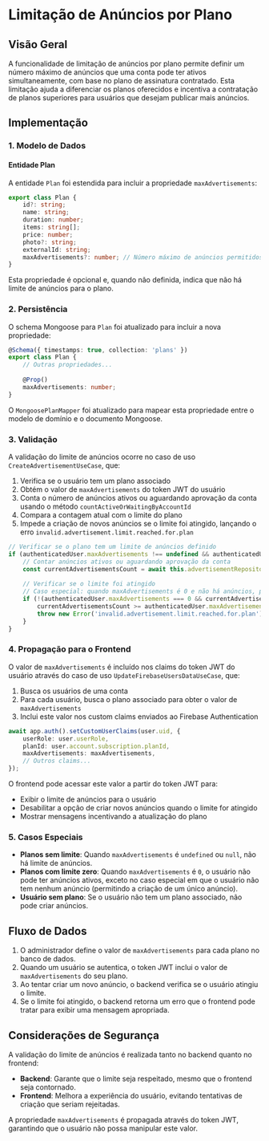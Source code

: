 # Limitação de Anúncios por Plano

## Visão Geral

A funcionalidade de limitação de anúncios por plano permite definir um número máximo de anúncios que uma conta pode ter ativos simultaneamente, com base no plano de assinatura contratado. Esta limitação ajuda a diferenciar os planos oferecidos e incentiva a contratação de planos superiores para usuários que desejam publicar mais anúncios.

## Implementação

### 1. Modelo de Dados

#### Entidade Plan

A entidade `Plan` foi estendida para incluir a propriedade `maxAdvertisements`:

```typescript
export class Plan {
    id?: string;
    name: string;
    duration: number;
    items: string[];
    price: number;
    photo?: string;
    externalId: string;
    maxAdvertisements?: number; // Número máximo de anúncios permitidos
}
```

Esta propriedade é opcional e, quando não definida, indica que não há limite de anúncios para o plano.

### 2. Persistência

O schema Mongoose para `Plan` foi atualizado para incluir a nova propriedade:

```typescript
@Schema({ timestamps: true, collection: 'plans' })
export class Plan {
    // Outras propriedades...
    
    @Prop()
    maxAdvertisements: number;
}
```

O `MongoosePlanMapper` foi atualizado para mapear esta propriedade entre o modelo de domínio e o documento Mongoose.

### 3. Validação

A validação do limite de anúncios ocorre no caso de uso `CreateAdvertisementUseCase`, que:

1. Verifica se o usuário tem um plano associado
2. Obtém o valor de `maxAdvertisements` do token JWT do usuário
3. Conta o número de anúncios ativos ou aguardando aprovação da conta usando o método `countActiveOrWaitingByAccountId`
4. Compara a contagem atual com o limite do plano
5. Impede a criação de novos anúncios se o limite foi atingido, lançando o erro `invalid.advertisement.limit.reached.for.plan`

```typescript
// Verificar se o plano tem um limite de anúncios definido
if (authenticatedUser.maxAdvertisements !== undefined && authenticatedUser.maxAdvertisements !== null) {
    // Contar anúncios ativos ou aguardando aprovação da conta
    const currentAdvertisementsCount = await this.advertisementRepository.countActiveOrWaitingByAccountId(authenticatedUser.accountId);
    
    // Verificar se o limite foi atingido
    // Caso especial: quando maxAdvertisements é 0 e não há anúncios, permitir a criação de um anúncio
    if (!(authenticatedUser.maxAdvertisements === 0 && currentAdvertisementsCount === 0) && 
        currentAdvertisementsCount >= authenticatedUser.maxAdvertisements) {
        throw new Error('invalid.advertisement.limit.reached.for.plan');
    }
}
```

### 4. Propagação para o Frontend

O valor de `maxAdvertisements` é incluído nos claims do token JWT do usuário através do caso de uso `UpdateFirebaseUsersDataUseCase`, que:

1. Busca os usuários de uma conta
2. Para cada usuário, busca o plano associado para obter o valor de `maxAdvertisements`
3. Inclui este valor nos custom claims enviados ao Firebase Authentication

```typescript
await app.auth().setCustomUserClaims(user.uid, {
    userRole: user.userRole,
    planId: user.account.subscription.planId,
    maxAdvertisements: maxAdvertisements,
    // Outros claims...
});
```

O frontend pode acessar este valor a partir do token JWT para:
- Exibir o limite de anúncios para o usuário
- Desabilitar a opção de criar novos anúncios quando o limite for atingido
- Mostrar mensagens incentivando a atualização do plano

### 5. Casos Especiais

- **Planos sem limite**: Quando `maxAdvertisements` é `undefined` ou `null`, não há limite de anúncios.
- **Planos com limite zero**: Quando `maxAdvertisements` é `0`, o usuário não pode ter anúncios ativos, exceto no caso especial em que o usuário não tem nenhum anúncio (permitindo a criação de um único anúncio).
- **Usuário sem plano**: Se o usuário não tem um plano associado, não pode criar anúncios.

## Fluxo de Dados

1. O administrador define o valor de `maxAdvertisements` para cada plano no banco de dados.
2. Quando um usuário se autentica, o token JWT inclui o valor de `maxAdvertisements` do seu plano.
3. Ao tentar criar um novo anúncio, o backend verifica se o usuário atingiu o limite.
4. Se o limite foi atingido, o backend retorna um erro que o frontend pode tratar para exibir uma mensagem apropriada.

## Considerações de Segurança

A validação do limite de anúncios é realizada tanto no backend quanto no frontend:

- **Backend**: Garante que o limite seja respeitado, mesmo que o frontend seja contornado.
- **Frontend**: Melhora a experiência do usuário, evitando tentativas de criação que seriam rejeitadas.

A propriedade `maxAdvertisements` é propagada através do token JWT, garantindo que o usuário não possa manipular este valor.
